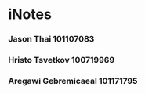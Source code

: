 # iNotes

### Jason Thai 101107083
### Hristo Tsvetkov 100719969
### Aregawi Gebremicaeal 101171795

